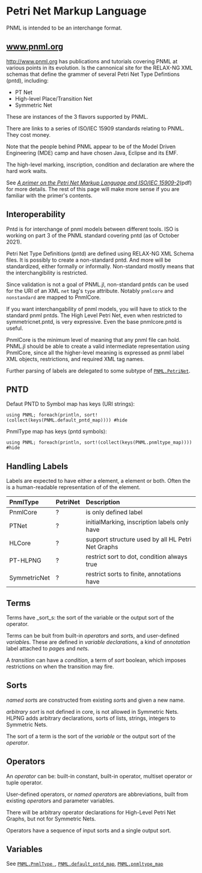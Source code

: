 # Petri Net Markup Language

PNML is intended to be an interchange format.

## www.pnml.org

<http://www.pnml.org> has publications and tutorials covering PNML at 
various points in its evolution. Is the cannonical site for the 
RELAX-NG XML schemas that define the grammer of several Petri Net Type Defintions (pntd), 
including:
  - PT Net
  - High-level Place/Transition Net
  - Symmetric Net

These are instances of the 3 flavors supported by PNML.

There are links to a series of ISO/IEC 15909 standards relating to PNML. They cost money.

Note that the people behind PNML appear to be of the Model Driven Engineering (MDE) camp 
and have chosen Java, Eclipse and its EMF. 

The high-level marking, inscription, condition and declaration are where the hard work waits.

See [*A primer on the Petri Net Markup Language and ISO/IEC 15909-2*](https://www.pnml.org/papers/pnnl76.pdf)(pdf)
for more details. The rest of this page will make more sense if you are 
familiar with the primer's contents.


## Interoperability

Pntd is for interchange of pnml models between different tools.
ISO is working on part 3 of the PNML standard covering pntd (as of October 2021).

Petri Net Type Definitions (pntd) are defined using RELAX-NG XML Schema files.
It is possibly to create a non-standard pntd. And more will be standardized, either
formally or informally. Non-standard mostly means that the interchangibility is restricted.

Since validation is not a goal of PNML.jl, non-standard pntds can be used for the 
URI of an XML `net` tag's `type` attribute. Notably `pnmlcore` and `nonstandard` 
are mapped to PnmlCore. 

If you want interchangability of pnml models, you will have to stick to 
the standard pnml pntds. The High Level Petri Net, even when restricted to 
symmetricnet.pntd, is very expressive. Even the base pnmlcore.pntd is useful.

PnmlCore is the minimum level of meaning that any pnml file can hold. 
PNML.jl should be able to create a valid intermediate representation using PnmlCore,
since all the higher-level meaning is expressed as pnml label XML objects, restrictions,
and required XML tag names.

Further parsing of labels are delegated to some subtype of [`PNML.PetriNet`](@ref).

## PNTD

Defaut PNTD to Symbol map has keys (URI strings):
```@exampl
using PNML; foreach(println, sort!(collect(keys(PNML.default_pntd_map)))) #hide
```

PnmlType map has keys (pntd symbols):
```@example
using PNML; foreach(println, sort!(collect(keys(PNML.pnmltype_map)))) #hide
```


## Handling Labels

Labels are expected to have either a <text> element, a <structure> element or both.
Often the <text> is a human-readable representation of of the <structure> element. 

| PnmlType     | PetriNet       | Description                                            |
| :----------- | :------------- | :------------------------------                        |
| PnmlCore     | ?              | <name> is only defined label                           |
| PTNet        | ?              | initialMarking, inscription labels only have <text>    |
| HLCore       | ?              | support structure used by all HL Petri Net Graphs      |
| PT-HLPNG     | ?              | restrict sort to dot, condition always true            |
| SymmetricNet | ?              | restrict sorts to finite, annotations have <structure> |

## Terms

Terms have _sort_s: the sort of the variable or the output sort of the operator.

Terms can be buit from built-in *operator*s and *sort*s, and user-defined *variable*s.
These are defined in *variable declaration*s, a kind of
*annotation* label attached to *page*s and *net*s.

A *transition* can have a *condition*, a term of *sort* boolean, 
which imposes restrictions on when the transition may fire.

## Sorts

*named sort*s are constructed from existing *sort*s and given a new name.

*arbitrary sort* is not defined in core, is not allowed in Symmetric Nets. 
HLPNG adds arbitrary declarations, sorts of lists, strings, integers to Symmetric Nets.

The sort of a term is the sort of the *variable* or the output sort of the *operator*.

## Operators

An *operator* can be:
built-in constant, built-in operator, multiset operator or tuple operator.

User-defined operators, or *named operator*s are abbreviations, built from 
existing *operator*s and parameter variables.

There will be arbitrary operator declarations for High-Level Petri Net Graphs, 
but not for Symmetric Nets.

Operators have a sequence of input sorts and a single output sort.

## Variables


See [`PNML.PnmlType `](@ref), [`PNML.default_pntd_map`](@ref), [`PNML.pnmltype_map`](@ref)
